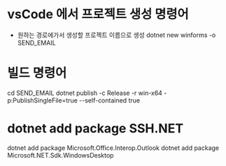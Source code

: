 # vsCode 에서 프로젝트 생성 명령어
- 원하는 경로에가서 생성할 프로젝트 이름으로 생성
    dotnet new winforms -o SEND_EMAIL


# 빌드 명령어
cd SEND_EMAIL
dotnet publish -c Release -r win-x64 -p:PublishSingleFile=true --self-contained true



# dotnet add package SSH.NET
dotnet add package Microsoft.Office.Interop.Outlook
dotnet add package Microsoft.NET.Sdk.WindowsDesktop
